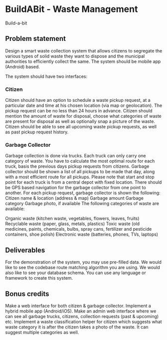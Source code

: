 # BuildABit - Waste Management
Build-a-bit

## Problem statement
Design a smart waste collection system that allows citizens to segregate the various types of solid waste they want to dispose and the municipal authorities to efficiently collect the same. The system should be mobile app (Android) based.

The system should have two interfaces:

### Citizen
Citizen should have an option to schedule a waste pickup request, at a particular date and time at his chosen location (via map or geolocation). The pickup request can be no less than 24 hours in advance.
Citizen should mention the amount of waste for disposal, choose what categories of waste are present for disposal as well as optionally snap a picture of the waste.
Citizen should be able to see all upcoming waste pickup requests, as well as past pickup request history.
### Garbage Collector
Garbage collection is done via trucks. Each truck can only carry one category of waste. You have to calculate the most optimal route for each truck, basis the previous days pickup requests from citizens.
Garbage collector should be shown a list of all pickups to be made that day, along with a most efficient route for all pickups. Please note that start and stop point for each truck is from a central depot with fixed location.
There should be GPS based navigation for the garbage collector from one point to another.
For each pickup request, garbage collector is shown the following:
Citizen name & location (address & map)
Garbage amount
Garbage category
Garbage photo, if available
The following categories of waste are available:

Organic waste (kitchen waste, vegetables, flowers, leaves, fruits)
Recyclable waste (paper, glass, metals, plastics)
Toxic waste (old medicines, paints, chemicals, bulbs, spray cans, fertilizer and pesticide containers, shoe polish)
Electronic waste (batteries, phones, TVs, laptops)
## Deliverables
For the demonstration of the system, you may use pre-filled data. We would like to see the codebase route matching algorithm you are using. We would also like to see your database schema. You can use any language or framework to create this system.

## Bonus credits
Make a web interface for both citizen & garbage collector.
Implement a hybrid mobile app (Android/iOS).
Make an admin web interface where we can see all garbage trucks, citizens, collection requests (past & upcoming) etc.
Implement a waste classification helper for citizen which suggests what waste category it is after the citizen takes a photo of the waste. It can suggest multiple categories as well.
